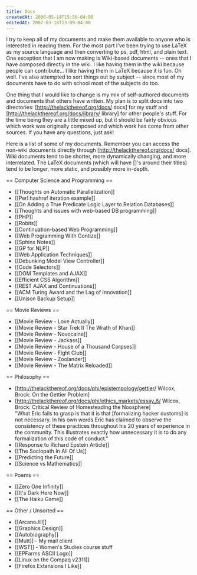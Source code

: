 ```yaml
---
title: Docs
createdAt: 2006-05-14T15:56-04:00
editedAt: 2007-03-18T13:09-04:00
---
```


I try to keep all of my documents and make them available to anyone who is interested in reading them. For the most part I've been trying to use LaTeX as my source language and then converting to ps, pdf, html, and plain text. One exception that I am now making is Wiki-based documents -- ones that I have composed directly in the wiki. I like having them in the wiki because people can contribute... I like having them in LaTeX because it is fun. Oh well. I've also attempted to sort things out by subject -- since most of my documents have to do with school most of the subjects do too.

One thing that I would like to change is my mix of self-authored documents and documents that others have written. My plan is to split docs into two directories: [http://thelackthereof.org/docs/ docs] for my stuff and [http://thelackthereof.org/docs/library/ library] for other people's stuff. For the time being they are a little mixed up, but it should be fairly obvious which work was originally composed and which work has come from other sources. If you have any questions, just ask!

Here is a list of some of my documents. Remember you can access the non-wiki documents directly through [http://thelackthereof.org/docs/ docs]. Wiki documents tend to be shorter, more dynamically changing, and more interrelated. The LaTeX documents (which will have []'s around their titles) tend to be longer, more static, and possibly more in-depth.

== Computer Science and Programming ==
* [[Thoughts on Automatic Parallelization]]
* [[Perl hashref iteration example]]
* [[On Adding a True Predicate Logic Layer to Relation Databases]]
* [[Thoughts and issues with web-based DB programming]]
* [[PHP]]
* [[Robits]]
* [[Continuation-based Web Programming]]
* [[Web Programming With Contize]]
* [[Sphinx Notes]]
* [[GP for NLP]]
* [[Web Application Techniques]]
* [[Debunking Model View Controller]]
* [[Code Selectors]]
* [[DOM Templates and AJAX]]
* [[Efficient CSS Algorithm]]
* [[REST AJAX and Continuations]]
* [[ACM Turing Award and the Lag of Innovation]]
* [[Unison Backup Setup]]

== Movie Reviews ==
* [[Movie Review - Love Actually]]
* [[Movie Review - Star Trek II The Wrath of Khan]]
* [[Movie Review - Novocaine]]
* [[Movie Review - Jackass]]
* [[Movie Review - House of a Thousand Corpses]]
* [[Movie Review - Fight Club]]
* [[Movie Review - Zoolander]]
* [[Movie Review - The Matrix Reloaded]]

== Philosophy ==
* [http://thelackthereof.org/docs/phi/epistempology/gettier/ Wilcox, Brock: On the Gettier Problem]
* [http://thelackthereof.org/docs/phi/ethics_markets/essay_6/ Wilcox, Brock: Critical Review of Homesteading the Noosphere] <br>
"What Eric fails to grasp is that it is that [formalizing hacker customs] is not necessary. In his own words Eric has claimed to observe the consistency of these practices throughout his 20 years of experience in the community. This illustrates exactly how unnecessary it is to do any formalization of this code of conduct."
* [[Response to Richard Epstein Article]]
* [[The Sociopath In All Of Us]]
* [[Predicting the Future]]
* [[Science vs Mathematics]]

== Poems ==
* [[Zero One Infinity]]
* [[It's Dark Here Now]]
* [[The Haiku Game]]

== Other / Unsorted ==
* [[ArcaneJill]]
* [[Graphics Design]]
* [[Autobiography]]
* [[Mutt]] - My mail client
* [[WST]] - Women's Studies course stuff
* [[EPFarms ASCII Logo]]
* [[Linux on the Compaq v2311]]
* [[Firefox Extensions I Like]]


